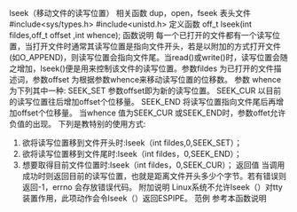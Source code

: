 

lseek（移动文件的读写位置）
相关函数
dup，open，fseek
表头文件
#include<sys/types.h>
#include<unistd.h>
定义函数
off_t lseek(int fildes,off_t offset ,int whence);
函数说明
每一个已打开的文件都有一个读写位置，当打开文件时通常其读写位置是指向文件开头，若是以附加的方式打开文件(如O_APPEND)，则读写位置会指向文件尾。当read()或write()时，读写位置会随之增加，lseek()便是用来控制该文件的读写位置。参数fildes 为已打开的文件描述词，参数offset 为根据参数whence来移动读写位置的位移数。
参数
whence为下列其中一种:
SEEK_SET 参数offset即为新的读写位置。
SEEK_CUR 以目前的读写位置往后增加offset个位移量。
SEEK_END 将读写位置指向文件尾后再增加offset个位移量。
当whence 值为SEEK_CUR 或SEEK_END时，参数offet允许负值的出现。
下列是教特别的使用方式:
1) 欲将读写位置移到文件开头时:lseek（int fildes,0,SEEK_SET）；
2) 欲将读写位置移到文件尾时:lseek（int fildes，0,SEEK_END）；
3) 想要取得目前文件位置时:lseek（int fildes，0,SEEK_CUR）；
返回值
当调用成功时则返回目前的读写位置，也就是距离文件开头多少个字节。若有错误则返回-1，errno 会存放错误代码。
附加说明
Linux系统不允许lseek（）对tty装置作用，此项动作会令lseek（）返回ESPIPE。
范例
参考本函数说明